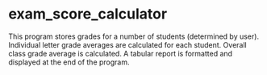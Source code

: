# exam_score_calculator
This program stores grades for a number of students (determined by user). Individual letter grade averages are calculated for each student. Overall class grade average is calculated. A tabular report is formatted and displayed at the end of the program.
